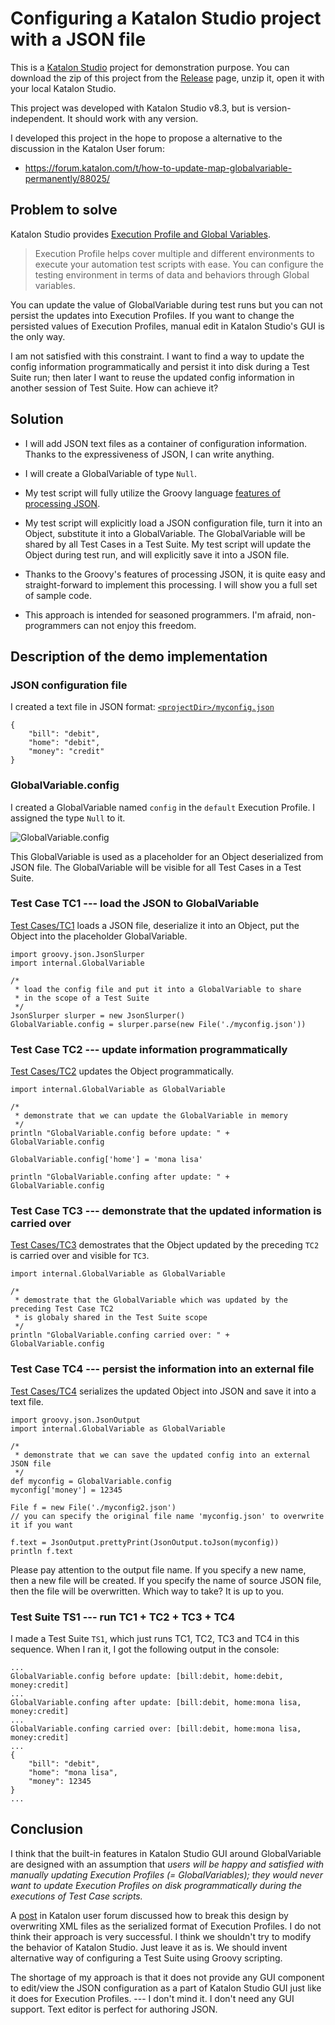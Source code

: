 # Configuring a Katalon Studio project with a JSON file

This is a [Katalon Studio](https://katalon.com/katalon-studio) project for demonstration purpose.
You can download the zip of this project from the [Release](https://github.com/kazurayam/ConfiguringKatalonProjectWithJson/releases/) page,
unzip it, open it with your local Katalon Studio.

This project was developed with Katalon Studio v8.3, but is
version-independent. It should work with any version.

I developed this project in the hope to propose a alternative
to the discussion in the Katalon User forum:

- https://forum.katalon.com/t/how-to-update-map-globalvariable-permanently/88025/

## Problem to solve

Katalon Studio provides [Execution Profile and Global Variables](https://docs.katalon.com/docs/create-tests/data-driven-testing/global-variables-and-execution-profile).

>Execution Profile helps cover multiple and different environments to execute your automation test scripts with ease. You can configure the testing environment in terms of data and behaviors through Global variables.

You can update the value of GlobalVariable during test runs but you can not persist the updates into Execution Profiles. If you want to change the persisted values of Execution Profiles, manual edit in Katalon Studio's GUI is the only way.

I am not satisfied with this constraint. I want to find a way to update the config information programmatically and persist it into disk during a Test Suite run; then later I want to reuse the updated config information in another session of Test Suite. How can achieve it?

## Solution

- I will add JSON text files as a container of configuration information. Thanks to the expressiveness of JSON, I can write anything.

- I will create a GlobalVariable of type `Null`.

- My test script will fully utilize the Groovy language [features of processing JSON](https://www.baeldung.com/groovy-json).

- My test script will explicitly load a JSON configuration file, turn it into an Object, substitute it into a GlobalVariable. The GlobalVariable will be shared by all Test Cases in a Test Suite. My test script will update the Object during test run, and will explicitly save it into a JSON file.

- Thanks to the Groovy's features of processing JSON, it is quite easy and straight-forward to implement this processing. I will show you a full set of sample code.

- This approach is intended for seasoned programmers. I'm afraid, non-programmers can not enjoy this freedom.

## Description of the demo implementation

### JSON configuration file

I created a text file in JSON format: [`<projectDir>/myconfig.json`](https://github.com/kazurayam/ConfiguringKatalonProjectWithJson/blob/master/myconfig.json)

```
{
	"bill": "debit",
	"home": "debit",
	"money": "credit"
}
```

### GlobalVariable.config

I created a GlobalVariable named `config` in the `default` Execution Profile. I assigned the type `Null` to it.

![GlobalVariable.config](https://kazurayam.github.io/ConfiguringKatalonProjectWithJson/images/01_GlobalVariable.config.png)

This GlobalVariable is used as a placeholder for an Object deserialized from JSON file. The GlobalVariable will be visible for all Test Cases in a Test Suite.

### Test Case TC1 --- load the JSON to GlobalVariable

[Test Cases/TC1](https://github.com/kazurayam/ConfiguringKatalonProjectWithJson/blob/develop/Scripts/TC1/Script1683851520241.groovy) loads a JSON file, deserialize it into an Object, put the Object into the placeholder GlobalVariable.

```
import groovy.json.JsonSlurper
import internal.GlobalVariable

/*
 * load the config file and put it into a GlobalVariable to share
 * in the scope of a Test Suite
 */
JsonSlurper slurper = new JsonSlurper()
GlobalVariable.config = slurper.parse(new File('./myconfig.json'))
```

### Test Case TC2 --- update information programmatically

[Test Cases/TC2](https://github.com/kazurayam/ConfiguringKatalonProjectWithJson/blob/develop/Scripts/TC2/Script1683851532368.groovy) updates the Object programmatically.

```
import internal.GlobalVariable as GlobalVariable

/*
 * demonstrate that we can update the GlobalVariable in memory
 */
println "GlobalVariable.config before update: " + GlobalVariable.config

GlobalVariable.config['home'] = 'mona lisa'

println "GlobalVariable.confing after update: " + GlobalVariable.config
```

### Test Case TC3 --- demonstrate that the updated information is carried over

[Test Cases/TC3](https://github.com/kazurayam/ConfiguringKatalonProjectWithJson/blob/develop/Scripts/TC3/Script1683851540202.groovy) demostrates that the Object updated by the preceding `TC2` is carried over and visible for `TC3`.

```
import internal.GlobalVariable as GlobalVariable

/*
 * demostrate that the GlobalVariable which was updated by the preceding Test Case TC2
 * is globaly shared in the Test Suite scope
 */
println "GlobalVariable.confing carried over: " + GlobalVariable.config
```

### Test Case TC4 --- persist the information into an external file

[Test Cases/TC4](https://github.com/kazurayam/ConfiguringKatalonProjectWithJson/blob/develop/Scripts/TC4/Script1683852243816.groovy) serializes the updated Object into JSON and save it into a text file.

```
import groovy.json.JsonOutput
import internal.GlobalVariable as GlobalVariable

/*
 * demonstrate that we can save the updated config into an external JSON file
 */
def myconfig = GlobalVariable.config
myconfig['money'] = 12345

File f = new File('./myconfig2.json')
// you can specify the original file name 'myconfig.json' to overwrite it if you want

f.text = JsonOutput.prettyPrint(JsonOutput.toJson(myconfig))
println f.text
```

Please pay attention to the output file name.
If you specify a new name, then a new file will be created.
If you specify the name of source JSON file, then the file will be overwritten.
Which way to take?
It is up to you.


### Test Suite TS1 --- run TC1 + TC2 + TC3 + TC4

I made a Test Suite `TS1`, which just runs TC1, TC2, TC3 and TC4 in this sequence.
When I ran it, I got the following output in the console:

```
...
GlobalVariable.config before update: [bill:debit, home:debit, money:credit]
...
GlobalVariable.confing after update: [bill:debit, home:mona lisa, money:credit]
...
GlobalVariable.confing carried over: [bill:debit, home:mona lisa, money:credit]
...
{
    "bill": "debit",
    "home": "mona lisa",
    "money": 12345
}
...
```

## Conclusion

I think that the built-in features in Katalon Studio GUI around GlobalVariable are designed with an assumption that *users will be happy and satisfied with manually updating Execution Profiles (= GlobalVariables); they would never want to update Execution Profiles on disk programmatically during the executions of Test Case scripts.*

A [post](https://forum.katalon.com/t/how-to-update-map-globalvariable-permanently/88025/5) in Katalon user forum discussed how to break this design by overwriting XML files as the serialized format of Execution Profiles. I do not think their approach is very successful. I think we shouldn't try to modify the behavior of Katalon Studio. Just leave it as is. We should invent alternative way of configuring a Test Suite using Groovy scripting.

The shortage of my approach is that it does not provide any GUI component to edit/view the JSON configuration as a part of Katalon Studio GUI just like it does for Execution Profiles. --- I don't mind it. I don't need any GUI support. Text editor is perfect for authoring JSON.

